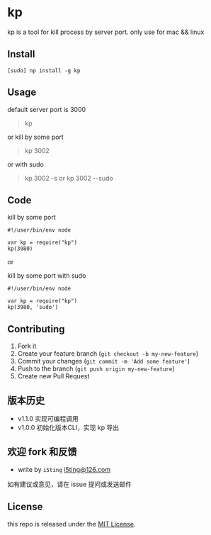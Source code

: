 # kp

kp is a tool for kill process by server port. only use for mac && linux

## Install

    [sudo] np install -g kp

## Usage

default server port is 3000

> kp

or kill by some port

> kp 3002

or with sudo

> kp 3002 -s or kp 3002 --sudo

## Code

kill by some port

    #!/user/bin/env node
    
    var kp = require("kp")
    kp(3980)

or

kill by some port with sudo

    #!/user/bin/env node

    var kp = require("kp")
    kp(3980, 'sudo')

## Contributing

1. Fork it
2. Create your feature branch (`git checkout -b my-new-feature`)
3. Commit your changes (`git commit -m 'Add some feature'`)
4. Push to the branch (`git push origin my-new-feature`)
5. Create new Pull Request

## 版本历史

- v1.1.0 实现可编程调用
- v1.0.0 初始化版本CLI，实现 kp 导出

## 欢迎 fork 和反馈

- write by `i5ting` i5ting@126.com

如有建议或意见，请在 issue 提问或发送邮件

## License

this repo is released under the [MIT License](http://www.opensource.org/licenses/MIT). 
